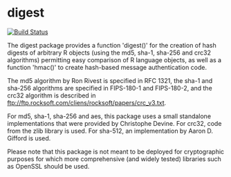 # digest

[![Build Status](https://travis-ci.org/eddelbuettel/digest.png)](https://travis-ci.org/eddelbuettel/digest)

The digest package provides a function 'digest()' for the 
creation of hash digests of arbitrary R objects (using the md5, sha-1, 
sha-256 and crc32 algorithms) permitting easy comparison of R language 
objects, as well as a function 'hmac()' to create hash-based message
authentication code.

The md5 algorithm by Ron Rivest is specified in RFC 1321, the sha-1 
and sha-256 algorithms are specified in FIPS-180-1 and FIPS-180-2, 
and the crc32 algorithm is described in 
ftp://ftp.rocksoft.com/cliens/rocksoft/papers/crc_v3.txt.

For md5, sha-1, sha-256 and aes, this package uses a small standalone
implementations that were provided by Christophe Devine. For crc32, code
from the zlib library is used. For sha-512, an implementation by Aaron
D. Gifford is used.

Please note that this package is not meant to be deployed for 
cryptographic purposes for which more comprehensive (and widely 
tested) libraries such as OpenSSL should be used.

